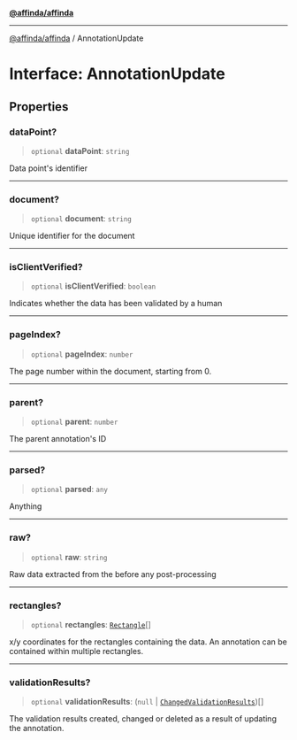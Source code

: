 [**@affinda/affinda**](../README.md)

***

[@affinda/affinda](../globals.md) / AnnotationUpdate

# Interface: AnnotationUpdate

## Properties

### dataPoint?

> `optional` **dataPoint**: `string`

Data point's identifier

***

### document?

> `optional` **document**: `string`

Unique identifier for the document

***

### isClientVerified?

> `optional` **isClientVerified**: `boolean`

Indicates whether the data has been validated by a human

***

### pageIndex?

> `optional` **pageIndex**: `number`

The page number within the document, starting from 0.

***

### parent?

> `optional` **parent**: `number`

The parent annotation's ID

***

### parsed?

> `optional` **parsed**: `any`

Anything

***

### raw?

> `optional` **raw**: `string`

Raw data extracted from the before any post-processing

***

### rectangles?

> `optional` **rectangles**: [`Rectangle`](Rectangle.md)[]

x/y coordinates for the rectangles containing the data. An annotation can be contained within multiple rectangles.

***

### validationResults?

> `optional` **validationResults**: (`null` \| [`ChangedValidationResults`](ChangedValidationResults.md))[]

The validation results created, changed or deleted as a result of updating the annotation.
